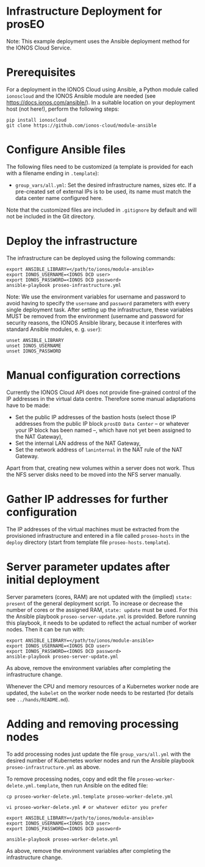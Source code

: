 Infrastructure Deployment for prosEO
====================================


Note: This example deployment uses the Ansible deployment method for the IONOS Cloud Service.


# Prerequisites

For a deployment in the IONOS Cloud using Ansible, a Python module called `ionoscloud` and the IONOS Ansible module are needed
(see https://docs.ionos.com/ansible/). In a suitable location on your deployment host (not here!), perform the following steps:
```
pip install ionoscloud
git clone https://github.com/ionos-cloud/module-ansible
```


# Configure Ansible files

The following files need to be customized (a template is provided for each with a filename ending in `.template`):
- `group_vars/all.yml`: Set the desired infrastructure names, sizes etc. If a pre-created set of external IPs is to be used,
  its name must match the data center name configured here.

Note that the customized files are included in `.gitignore` by default and will not be included in the Git directory.


# Deploy the infrastructure

The infrastructure can be deployed using the following commands:

```
export ANSIBLE_LIBRARY=</path/to/ionos/module-ansible>
export IONOS_USERNAME=<IONOS DCD user>
export IONOS_PASSWORD=<IONOS DCD password>
ansible-playbook proseo-infrastructure.yml
```

Note: We use the environment variables for username and password to avoid having to specify the `username` and `password`
parameters with every single deployment task. After setting up the infrastructure, these variables MUST be removed from
the environment (username and password for security reasons, the IONOS Ansible library, because it interferes with standard
Ansible modules, e. g. `user`):
```
unset ANSIBLE_LIBRARY
unset IONOS_USERNAME
unset IONOS_PASSWORD
```


# Manual configuration corrections

Currently the IONOS Cloud API does not provide fine-grained control of the IP addresses in the virtual data centre. Therefore
some manual adaptations have to be made:
- Set the public IP addresses of the bastion hosts (select those IP addresses from the public IP block `prosEO Data Center` –
  or whatever your IP block has been named –, which have not yet been assigned to the NAT Gateway),
- Set the internal LAN address of the NAT Gateway,
- Set the network address of `laninternal` in the NAT rule of the NAT Gateway.

Apart from that, creating new volumes within a server does not work. Thus the NFS server disks need to be moved into the NFS
server manually.


# Gather IP addresses for further configuration

The IP addresses of the virtual machines must be extracted from the provisioned infrastructure and entered in a file
called `proseo-hosts` in the `deploy` directory (start from template file `proseo-hosts.template`).


# Server parameter updates after initial deployment

Server parameters (cores, RAM) are not updated with the (implied) `state: present` of the general deployment script. To increase
or decrease the number of cores or the assigned RAM, `state: update` must be used. For this the Ansible playbook
`proseo-server-update.yml` is provided. Before running this playbook, it needs to be updated to reflect the actual number
of worker nodes. Then it can be run with:
```
export ANSIBLE_LIBRARY=</path/to/ionos/module-ansible>
export IONOS_USERNAME=<IONOS DCD user>
export IONOS_PASSWORD=<IONOS DCD password>
ansible-playbook proseo-server-update.yml
```

As above, remove the environment variables after completing the infrastructure change.

Whenever the CPU and memory resources of a Kubernetes worker node are updated, the `kubelet` on the worker node needs to be
restarted (for details see `../hands/README.md`).


# Adding and removing processing nodes

To add processing nodes just update the file `group_vars/all.yml` with the desired number of Kubernetes worker nodes and run the
Ansible playbook `proseo-infrastructure.yml` as above.

To remove processing nodes, copy and edit the file `proseo-worker-delete.yml.template`,
then run Ansible on the edited file:
```
cp proseo-worker-delete.yml.template proseo-worker-delete.yml

vi proseo-worker-delete.yml # or whatever editor you prefer

export ANSIBLE_LIBRARY=</path/to/ionos/module-ansible>
export IONOS_USERNAME=<IONOS DCD user>
export IONOS_PASSWORD=<IONOS DCD password>

ansible-playbook proseo-worker-delete.yml
```

As above, remove the environment variables after completing the infrastructure change.
